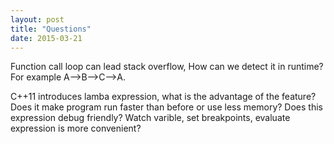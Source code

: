 ```yaml
---
layout: post
title: "Questions" 
date: 2015-03-21
---
```

Function call loop can lead stack overflow, How can we detect it in runtime?   For example 
A-->B-->C-->A.

C++11 introduces lamba expression, what is the advantage of the feature? Does it make program 
run faster than before or use less memory? Does this expression debug friendly? Watch varible,
set breakpoints, evaluate expression is more convenient? 



